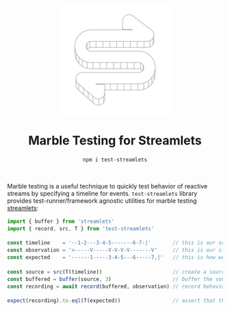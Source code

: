 
<div align="center">

<img src="https://raw.githubusercontent.com/loreanvictor/streamlet/main/misc/logo-lines.svg" width="256px"/>
  
# Marble Testing for Streamlets

```bash
npm i test-streamlets
```
  
</div>

<br/>

Marble testing is a useful technique to quickly test behavior of reactive streams by specifying a timeline for events. `test-streamlets` library provides
test-runner/framework agnostic utilities for marble testing [streamlets](https://github.com/loreanvictor/streamlet):

```ts
import { buffer } from 'streamlets'
import { record, src, T } from 'test-streamlets'

const timeline    = '--1-2---3-4-5-------6-7-|'       // this is our source's emission timeline
const observation = '>-----V-----V-V-V-V-------V'     // this is our sink's behavior timeline
const expected    = '------1-----3-4-5---6-----7,|'   // this is how we expect the end result will be

const source = src(T(timeline))                       // create a source from the timeline
const buffered = buffer(source, 3)                    // buffer the source
const recording = await record(buffered, observation) // record behavior of buffered source using given observation timeline

expect(recording).to.eql(T(expected))                 // assert that the recording matches our expected timeline
```

